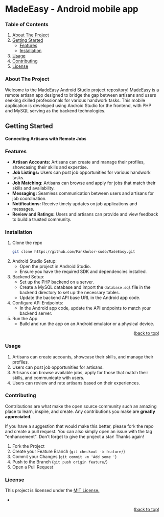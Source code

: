 # MadeEasy - Android mobile app

<!-- TABLE OF CONTENTS -->
### Table of Contents
<ol>
  <li>
    <a href="#about-the-project">About The Project</a>
  </li>
  <li>
    <a href="#getting-started">Getting Started</a>
    <ul>
      <li><a href="#features">Features</a></li>
      <li><a href="#installation">Installation</a></li>
    </ul>
  </li>
  <li><a href="#usage">Usage</a></li>
  <li><a href="#contributing">Contributing</a></li>
  <li><a href="#license">License</a></li>
</ol>


### About The Project

Welcome to the MadeEasy Android Studio project repository! MadeEasy is a remote artisan app designed to bridge the gap 
between artisans and users seeking skilled professionals for various handwork tasks. 
This mobile application is developed using Android Studio for the frontend, with PHP and MySQL serving as the backend technologies.

## Getting Started
#### Connecting Artisans with Remote Jobs

### Features
* <b>Artisan Accounts:</b> Artisans can create and manage their profiles, showcasing their skills and expertise.
* <b>Job Listings:</b> Users can post job opportunities for various handwork tasks.
* <b>Job Matching:</b> Artisans can browse and apply for jobs that match their skills and availability.
* <b>Messaging:</b> Seamless communication between users and artisans for job coordination.
* <b>Notifications:</b> Receive timely updates on job applications and messages.
* <b>Review and Ratings:</b> Users and artisans can provide and view feedback to build a trusted community.


### Installation
1. Clone the repo
   ```sh
   git clone https://github.com/Fankholor-sudo/MadeEasy.git
   ```
2. Android Studio Setup:
   * Open the project in Android Studio.
   * Ensure you have the required SDK and dependencies installed.
3. Backend Setup:
   * Set up the PHP backend on a server.
   * Create a MySQL database and import the `database.sql` file in the backend directory to set up the necessary tables.
   * Update the backend API base URL in the Android app code.
4. Configure API Endpoints:
   * In the Android app code, update the API endpoints to match your backend server.
5. Run the App:
   * Build and run the app on an Android emulator or a physical device.
     
  
<p align="right">(<a href="#top">back to top</a>)</p>

### Usage

1. Artisans can create accounts, showcase their skills, and manage their profiles.
2. Users can post job opportunities for artisans.
3. Artisans can browse available jobs, apply for those that match their skills, and communicate with users.
4. Users can review and rate artisans based on their experiences.

<!-- CONTRIBUTING -->

### Contributing

Contributions are what make the open source community such an amazing place to learn, inspire, and create. Any contributions you make are **greatly appreciated**.

If you have a suggestion that would make this better, please fork the repo and create a pull request. You can also simply open an issue with the tag "enhancement".
Don't forget to give the project a star! Thanks again!

1. Fork the Project
2. Create your Feature Branch (`git checkout -b feature/`)
3. Commit your Changes (`git commit -m 'Add some '`)
4. Push to the Branch (`git push origin feature/`)
5. Open a Pull Request

<!-- LICENSE -->

### License
<p>This project is licensed under the <a href="https://opensource.org/license/ecl-1-0/">MIT License.</a></p>


- []()

<p align="right">(<a href="#top">back to top</a>)</p>



